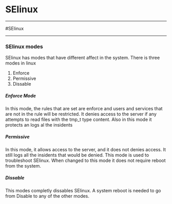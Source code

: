 # SElinux

---

#SElinux 

---

### SElinux modes

SElinux has modes that have different affect in the system. There is three modes in linux 

1. Enforce 
2. Permissive
3. Dissable

##### Enforce Mode

In this mode, the rules that are set are enforce and users and services that are not in the rule will be restricted. It denies access to the server if any attempts to read files with the tmp_t type content. Also in this mode it protects an logs al the insidents 


##### Permissive

In this mode, it allows access to the server, and it does not denies access. It still logs all the insidents that would be denied. This mode is used to troubleshoot SElinux. When changed to this mode it does not require reboot from the system.


##### Dissable

This modes completly dissables SElinux. A system reboot is needed to go from Disable to any of the other modes.

